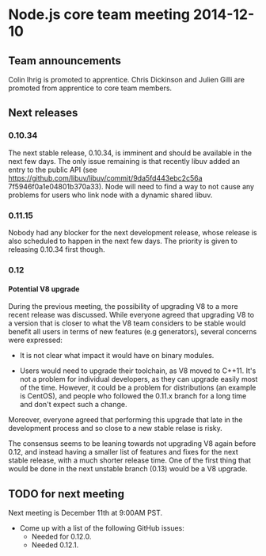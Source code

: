 # Node.js core team meeting 2014-12-10

## Team announcements

Colin Ihrig is promoted to apprentice. Chris Dickinson and Julien Gilli are
promoted from apprentice to core team members.

## Next releases

### 0.10.34

The next stable release, 0.10.34, is imminent and should be available in the
next few days. The only issue remaining is that recently libuv added an entry
to the public API (see https://github.com/libuv/libuv/commit/9da5fd443ebc2c56a
7f5946f0a1e04801b370a33). Node will need to find a way to not cause any
problems for users who link node with a dynamic shared libuv.

### 0.11.15

Nobody had any blocker for the next development release, whose release is
also scheduled to happen in the next few days. The priority is given to
releasing 0.10.34 first though.

### 0.12

#### Potential V8 upgrade

During the previous meeting, the possibility of upgrading V8 to a more recent
release was discussed. While everyone agreed that upgrading V8 to a version
that is closer to what the V8 team considers to be stable would benefit all
users in terms of new features (e.g generators), several concerns were
expressed:

* It is not clear what impact it would have on binary modules.

* Users would need to upgrade their toolchain, as V8 moved to C++11. It's not a
problem for individual developers, as they can upgrade easily most of the
time. However, it could be a problem for distributions (an example is CentOS),
and people who followed the 0.11.x branch for a long time and don't expect
such a change.

Moreover, everyone agreed that performing this upgrade that late in the
development process and so close to a new stable relase is risky.

The consensus seems to be leaning towards not upgrading V8 again before 0.12,
and instead having a smaller list of features and fixes for the next stable
release, with a much shorter release time. One of the first thing that would
be done in the next unstable branch (0.13) would be a V8 upgrade.

## TODO for next meeting

Next meeting is December 11th at 9:00AM PST.

* Come up with a list of the following GitHub issues:
  * Needed for 0.12.0.
  * Needed 0.12.1.
